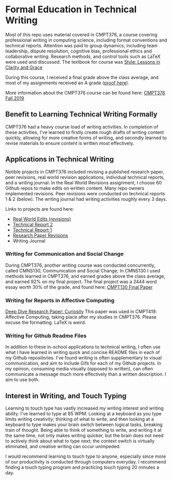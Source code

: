 # Formal Education in Technical Writing

Most of this repo uses material covered in CMPT376, a course covering professional writing in computing science, including format conventions and technical reports. Attention was paid to group dynamics, including team leadership, dispute resolution, cognitive bias, professional ethics and collaborative writing. Research methods, and control tools such as LaTeX were used and discussed. The textbook for course was [Style: Lessons in Clarity and Grace](https://www.pearson.com/us/higher-education/product/Williams-Style-Lessons-in-Clarity-and-Grace-12th-Edition/9780134080413.html)

During this course, I received a final grade above the class average, and most of my assignments received an A grade ([proof here](grades.md)). 

More information about the CMPT376 course can be found here: [CMPT376 Fall 2019](http://www.sfu.ca/outlines.html?2019/fall/cmpt/376w/d100)

## Benefit to Learning Technical Writing Formally

CMPT376 had a heavy course load of writing activities. In completion of these activities, I've learned to firstly create rough drafts of writing content quickly, allowing for more creative forms of writing, and secondly learned to revise materials to ensure content is written most effectively. 

## Applications in Technical Writing

Notible projects in CMPT376 included revising a published research paper, peer revisions, real world revision applications, individual technical reports, and a writing journal. In the Real World Revisions assignment, I choose 60 Github repos to make edits on written content. Many repo owners implemented revisions. Peer revisions were conducted on technical reports 1 & 2 (below). The writing journal had writing activities roughly every 3 days. 

Links to projects are found here:

- [Real World Edits (revisions)](https://github.com/compSciKai/cmpt376-technical-writing/blob/main/CMPT376%20-%20A2%20Real%20World%20Edits.pdf)
- [Technical Report 2](https://github.com/compSciKai/cmpt376-technical-writing/blob/main/CMPT376%20-%20A4%20SP%20Final.pdf)
- [Technical Report 1](https://github.com/compSciKai/cmpt376-technical-writing/blob/main/CMPT376%20-%20Research%20Proposal%20Final.pdf)
- [Research Paper Revisions](https://github.com/compSciKai/cmpt376-technical-writing/blob/main/CMPT376%20-%20A1%20Final%20Draft.pdf)
- Writing Journal

### Writing for Communication and Social Change

During CMPT376, another writing course was conducted concurrently, called CMNS130, Communication and Social Change; In CMNS130 I used methods learned in CMPT376, and earned grades above the class average, and earned 92% on my final project. The final project was a 2444 word essay worth 30% of the grade, and found here: [CMPT130 Final Paper](https://github.com/compSciKai/cmpt376-technical-writing/blob/main/CMNS130%20-%20Final%20Paper.pdf)

### Writing for Reports in Affective Computing

[Deep Dive Research Paper: Curiosity](https://github.com/compSciKai/cmpt376-technical-writing/blob/main/Deep_Dive_Research_Paper.pdf) This paper was used in CMPT419: Affective Computing, taking place after my studies in CMPT376. Please excuse the formatting. LaTeX is weird. 

### Writing for Github Readme Files

In addition to these in-school applications to technical writing, I often use what I have learned in writing quick and concise README files in each of my Github repositories. I've found writing is often supplementary to visual communication, and aim to include Gifs for each of my Github projects. In my opinion, consuming media visually (opposed to written), can often communicate a message much more effectively than a written description. I aim to use both. 

## Interest in Writing, and Touch Typing

Learning to touch type has vastly increased my writing interest and writing ability. I've learned to type at 85 WPM. Looking at a keyboard as you type limits writing creativity; thinking of what to write, and then looking at a keyboard to type makes your brain switch between logical tasks, breaking train of thought. Being able to think of something to write, and writing it at the same time, not only makes writing quicker, but the brain does not need to actively think about what to type next; the context switch is virtually eliminated, and creative writing can occur unimpeded. 

I would recommend learning to touch type to anyone, especially since more of our productivity is conducted through computers everyday. I recommend finding a touch typing program and practicing touch typing 20 minutes a day. 




